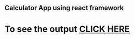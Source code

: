## Calculator App using react framework

# To see the output [CLICK HERE](https://hrithik109.github.io/Calculator)
